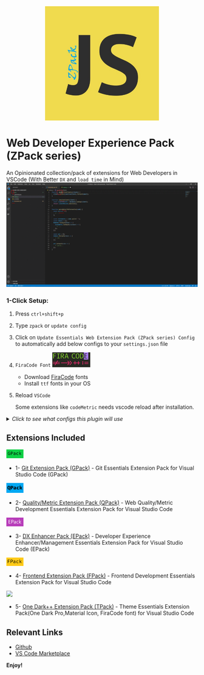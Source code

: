 <div width="100%" align="center">
<img style="margin:auto;" src="./zpack.jpg" width="300px" />
</div>

# Web Developer Experience Pack (ZPack series)

An Opinionated collection/pack of extensions for Web Developers in VSCode (With Better `DX` and `load time` in Mind)
![Alt Text](./intro.gif)

### 1-Click Setup:

1. Press `ctrl+shift+p`
2. Type `zpack` or `update config`
3. Click on `Update Essentials Web Extension Pack (ZPack series) Config` to automatically add below configs to your `settings.json` file
4. `FiraCode Font` <img src="https://raw.githubusercontent.com/SeyyedKhandon/vscode-web-developer-experience/main/firacode.png" width="100"/>
   - Download [FiraCode](https://github.com/tonsky/FiraCode/releases/download/5.2/Fira_Code_v5.2.zip) fonts
   - Install `ttf` fonts in your OS
5. Reload `VSCode`

   Some extensions like `codeMetric` needs vscode reload after installation.

<details>
<summary>
<i>Click to see what configs this plugin will use</i>
</summary>

```json
{
  "files.autoSave": "afterDelay",
  "window.zoomLevel": 1,
  "explorer.compactFolders": false,
  "projectManager.openInNewWindowWhenClickingInStatusBar": true,
  "editor.defaultFormatter": "esbenp.prettier-vscode",
  "editor.formatOnSave": true,
  "cSpell.userWords": [],
  "eslint.alwaysShowStatus": true,
  "eslint.codeAction.showDocumentation": {
    "enable": true
  },
  "eslint.lintTask.enable": true,
  "errorLens.statusBarMessageEnabled": true,
  "errorLens.scrollbarHackEnabled": true,
  "errorLens.fontStyleItalic": true,
  "errorLens.statusBarColorsEnabled": true,
  "errorLens.addNumberOfDiagnostics": true,
  "errorLens.addAnnotationTextPrefixes": true,
  "errorLens.gutterIconsEnabled": true,
  "errorLens.followCursor": "closestProblem",
  "workbench.colorTheme": "One Dark Pro",
  "workbench.iconTheme": "material-icon-theme",
  "editor.fontFamily": "Fira Code",
  "editor.fontLigatures": true
}
```

</details>

## Extensions Included

<img src="./assets/gpack.jpg" width="45"/>

- 1- [Git Extension Pack (GPack)](https://marketplace.visualstudio.com/items?itemName=SeyyedKhandon.gpack) - Git Essentials Extension Pack for Visual Studio Code (GPack)

<img src="./assets/qpack.jpg" width="45"/>

- 2- [Quality/Metric Extension Pack (QPack)](https://marketplace.visualstudio.com/items?itemName=SeyyedKhandon.qpack) - Web Quality/Metric Development Essentials Extension Pack for Visual Studio Code

<img src="./assets/epack.jpg" width="45"/>

- 3- [DX Enhancer Pack (EPack)](https://marketplace.visualstudio.com/items?itemName=SeyyedKhandon.epack) - Developer Experience Enhancer/Management Essentials Extension Pack for Visual Studio Code (EPack)

<img src="./assets/fpack.jpg" width="45"/>

- 4- [Frontend Extension Pack (FPack)](https://marketplace.visualstudio.com/items?itemName=SeyyedKhandon.fpack) - Frontend Development Essentials Extension Pack for Visual Studio Code

<img src="https://seyyedkhandon.gallerycdn.vsassets.io/extensions/seyyedkhandon/tpack/1.0.0/1618567406144/Microsoft.VisualStudio.Services.Icons.Default" width="45"/>

- 5- [One Dark++ Extension Pack (TPack)](https://marketplace.visualstudio.com/items?itemName=SeyyedKhandon.tpack) - Theme Essentials Extension Pack(One Dark Pro,Material Icon, FiraCode font) for Visual Studio Code

## Relevant Links

- [Github](https://github.com/SeyyedKhandon/zpack)
- [VS Code Marketplace](https://marketplace.visualstudio.com/items?itemName=SeyyedKhandon.zpack)

**Enjoy!**
